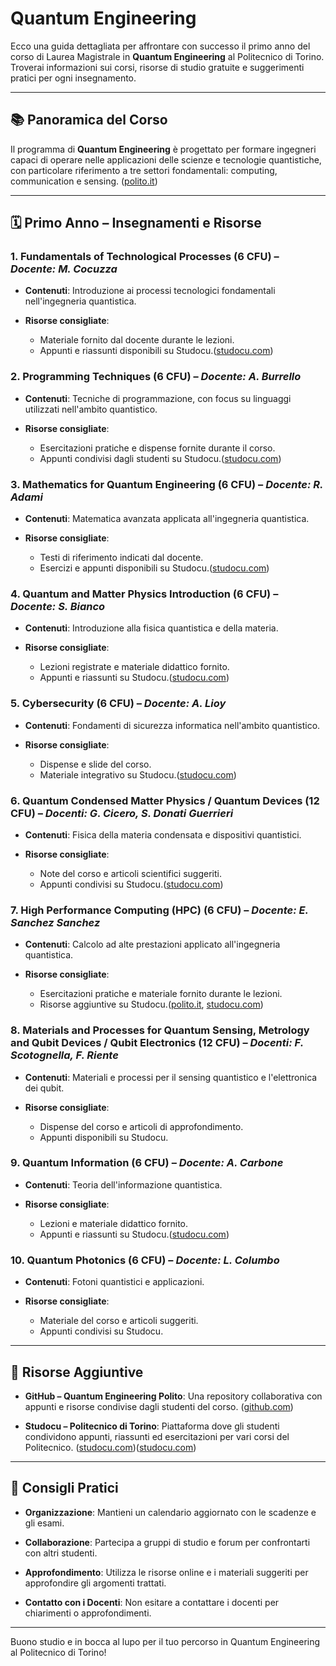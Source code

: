 # Quantum Engineering

Ecco una guida dettagliata per affrontare con successo il primo anno del corso di Laurea Magistrale in **Quantum Engineering** al Politecnico di Torino. Troverai informazioni sui corsi, risorse di studio gratuite e suggerimenti pratici per ogni insegnamento.

---

## 📚 Panoramica del Corso

Il programma di **Quantum Engineering** è progettato per formare ingegneri capaci di operare nelle applicazioni delle scienze e tecnologie quantistiche, con particolare riferimento a tre settori fondamentali: computing, communication e sensing. ([polito.it][1])

---

## 🗓️ Primo Anno – Insegnamenti e Risorse

### 1. **Fundamentals of Technological Processes** (6 CFU) – *Docente: M. Cocuzza*

* **Contenuti**: Introduzione ai processi tecnologici fondamentali nell'ingegneria quantistica.
* **Risorse consigliate**:

  * Materiale fornito dal docente durante le lezioni.
  * Appunti e riassunti disponibili su Studocu.([studocu.com][2])

### 2. **Programming Techniques** (6 CFU) – *Docente: A. Burrello*

* **Contenuti**: Tecniche di programmazione, con focus su linguaggi utilizzati nell'ambito quantistico.
* **Risorse consigliate**:

  * Esercitazioni pratiche e dispense fornite durante il corso.
  * Appunti condivisi dagli studenti su Studocu.([studocu.com][3])

### 3. **Mathematics for Quantum Engineering** (6 CFU) – *Docente: R. Adami*

* **Contenuti**: Matematica avanzata applicata all'ingegneria quantistica.
* **Risorse consigliate**:

  * Testi di riferimento indicati dal docente.
  * Esercizi e appunti disponibili su Studocu.([studocu.com][4])

### 4. **Quantum and Matter Physics Introduction** (6 CFU) – *Docente: S. Bianco*

* **Contenuti**: Introduzione alla fisica quantistica e della materia.
* **Risorse consigliate**:

  * Lezioni registrate e materiale didattico fornito.
  * Appunti e riassunti su Studocu.([studocu.com][2])

### 5. **Cybersecurity** (6 CFU) – *Docente: A. Lioy*

* **Contenuti**: Fondamenti di sicurezza informatica nell'ambito quantistico.
* **Risorse consigliate**:

  * Dispense e slide del corso.
  * Materiale integrativo su Studocu.([studocu.com][5])

### 6. **Quantum Condensed Matter Physics / Quantum Devices** (12 CFU) – *Docenti: G. Cicero, S. Donati Guerrieri*

* **Contenuti**: Fisica della materia condensata e dispositivi quantistici.
* **Risorse consigliate**:

  * Note del corso e articoli scientifici suggeriti.
  * Appunti condivisi su Studocu.([studocu.com][4])

### 7. **High Performance Computing (HPC)** (6 CFU) – *Docente: E. Sanchez Sanchez*

* **Contenuti**: Calcolo ad alte prestazioni applicato all'ingegneria quantistica.
* **Risorse consigliate**:

  * Esercitazioni pratiche e materiale fornito durante le lezioni.
  * Risorse aggiuntive su Studocu.([polito.it][6], [studocu.com][7])

### 8. **Materials and Processes for Quantum Sensing, Metrology and Qubit Devices / Qubit Electronics** (12 CFU) – *Docenti: F. Scotognella, F. Riente*

* **Contenuti**: Materiali e processi per il sensing quantistico e l'elettronica dei qubit.
* **Risorse consigliate**:

  * Dispense del corso e articoli di approfondimento.
  * Appunti disponibili su Studocu.

### 9. **Quantum Information** (6 CFU) – *Docente: A. Carbone*

* **Contenuti**: Teoria dell'informazione quantistica.
* **Risorse consigliate**:

  * Lezioni e materiale didattico fornito.
  * Appunti e riassunti su Studocu.([studocu.com][7])

### 10. **Quantum Photonics** (6 CFU) – *Docente: L. Columbo*

* **Contenuti**: Fotoni quantistici e applicazioni.
* **Risorse consigliate**:

  * Materiale del corso e articoli suggeriti.
  * Appunti condivisi su Studocu.

---

## 🔗 Risorse Aggiuntive

* **GitHub – Quantum Engineering Polito**: Una repository collaborativa con appunti e risorse condivise dagli studenti del corso. ([github.com][8])

* **Studocu – Politecnico di Torino**: Piattaforma dove gli studenti condividono appunti, riassunti ed esercitazioni per vari corsi del Politecnico. ([studocu.com][7])([studocu.com][7])

---

## 📝 Consigli Pratici

* **Organizzazione**: Mantieni un calendario aggiornato con le scadenze e gli esami.

* **Collaborazione**: Partecipa a gruppi di studio e forum per confrontarti con altri studenti.

* **Approfondimento**: Utilizza le risorse online e i materiali suggeriti per approfondire gli argomenti trattati.

* **Contatto con i Docenti**: Non esitare a contattare i docenti per chiarimenti o approfondimenti.

---

Buono studio e in bocca al lupo per il tuo percorso in Quantum Engineering al Politecnico di Torino!

[1]: https://www.polito.it/didattica/corsi-di-laurea-magistrale/quantum-engineering?utm_source=chatgpt.com "QUANTUM ENGINEERING - Politecnico di Torino"
[2]: https://www.studocu.com/it/course/politecnico-di-torino/physics-ii/1301424?utm_source=chatgpt.com "Physics II - 02KXWJM - PoliTo - Studocu"
[3]: https://www.studocu.com/it/course/politecnico-di-torino/physics-i/1301725?utm_source=chatgpt.com "Physics I - 04KXVJM - PoliTo - Studocu"
[4]: https://www.studocu.com/it/course/politecnico-di-torino/ingegneria-meccanica/3765193?utm_source=chatgpt.com "Ingegneria meccanica - PoliTo - Studocu"
[5]: https://www.studocu.com/it/document/politecnico-di-torino/fisica-2/prova-studenti-fisica-ii-soluzione/97198580?utm_source=chatgpt.com "POLITECNICO DI TORINO - Studocu"
[6]: https://www.polito.it/didattica/corsi-di-laurea-magistrale/quantum-engineering/il-corso?utm_source=chatgpt.com "Il Corso | Politecnico di Torino"
[7]: https://www.studocu.com/it/institution/politecnico-di-torino/5256?utm_source=chatgpt.com "PoliTo - Politecnico di Torino - Studocu"
[8]: https://github.com/quantum-engineering-polito?utm_source=chatgpt.com "quantum engineering polito - GitHub"
